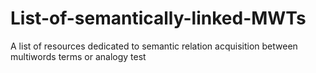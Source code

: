 # List-of-semantically-linked-MWTs
A list of resources dedicated to semantic relation acquisition between multiwords terms or analogy test
